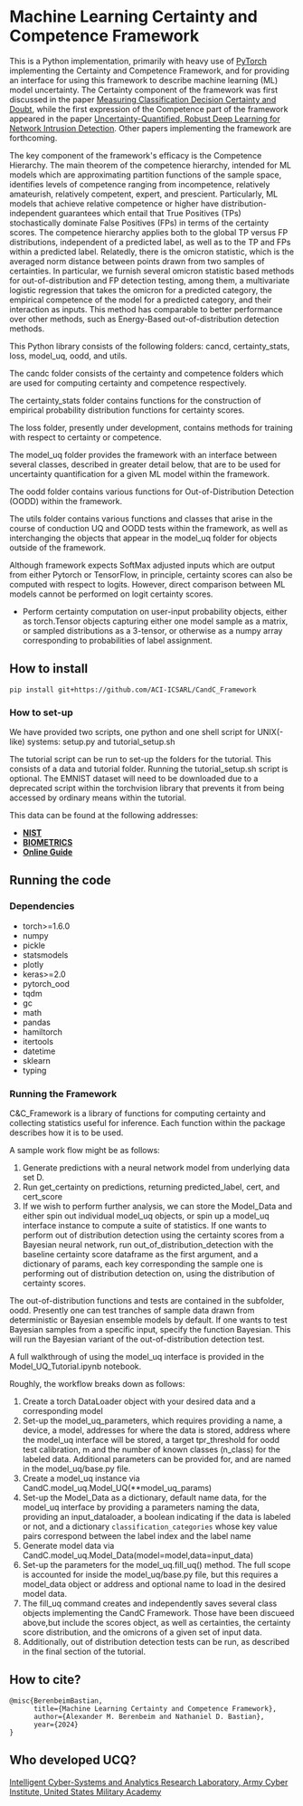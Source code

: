 # Machine Learning Certainty and Competence Framework

This is a Python implementation, primarily with heavy use of [PyTorch](https://pytorch.org) implementing the Certainty and Competence Framework, and for providing an interface for using this framework to describe machine learning (ML) model uncertainty. The Certainty component of the framework was first discussed in the paper [Measuring Classification Decision Certainty and Doubt](https://arxiv.org/abs/2303.14568), while the first expression of the Competence part of the framework appeared in the paper [Uncertainty-Quantified, Robust Deep Learning for Network Intrusion Detection](https://ieeexplore.ieee.org/abstract/document/10407559).  Other papers implementing the framework are forthcoming.

The key component of the framework's efficacy is the Competence Hierarchy. The main theorem of the competence hierarchy, intended for ML models which are approximating partition functions of the sample space, identifies levels of competence ranging from incompetence, relatively amateurish, relatively competent, expert, and prescient. Particularly, ML models that achieve relative competence or higher have distribution-independent guarantees which entail that True Positives (TPs) stochastically dominate False Positives (FPs) in terms of the certainty scores. The competence hierarchy applies both to the global TP versus FP distributions, independent of a predicted label, as well as to the TP and FPs within a predicted label. Relatedly, there is the omicron statistic, which is the averaged norm distance between points drawn from two samples of certainties. In particular, we furnish several omicron statistic based methods for out-of-distribution and FP detection testing, among them, a multivariate logistic regression that takes the omicron for a predicted category, the empirical competence of the model for a predicted category, and their interaction as inputs. This method has comparable to better performance over other methods, such as Energy-Based out-of-distribution detection methods.

This Python library consists of the following folders: cancd, certainty_stats, loss, model_uq, oodd, and utils. 

The candc folder consists of the certainty and competence folders which are used for computing certainty and competence respectively. 

The certainty_stats folder contains functions for the construction of empirical probability distribution functions for certainty scores.

The loss folder, presently under development, contains methods for training with respect to certainty or competence.

The model_uq folder provides the framework with an interface between several classes, described in greater detail below, that are to be used for uncertainty quantification for a given ML model within the framework.

The oodd folder contains various functions for Out-of-Distribution Detection (OODD) within the framework.

The utils folder contains various functions and classes that arise in the course of conduction UQ and OODD tests within the framework, as well as interchanging the objects that appear in the model_uq folder for objects outside of the framework.


Although framework expects SoftMax adjusted inputs which are output from either Pytorch or TensorFlow, in principle, certainty scores can also be computed with respect to logits. However, direct comparison between ML models cannot be performed on logit certainty scores.


* Perform certainty computation on user-input probability objects, either as torch.Tensor objects capturing either one model sample as a matrix, or sampled distributions as a 3-tensor, or otherwise as a numpy array corresponding to probabilities of label assignment.


## How to install

```
pip install git+https://github.com/ACI-ICSARL/CandC_Framework
```
### How to set-up

We have provided two scripts, one python and one shell script for UNIX(-like) systems: setup.py and tutorial_setup.sh

The tutorial script can be run to set-up the folders for the tutorial. This consists of a data and tutorial folder. Running the tutorial_setup.sh script is optional. The EMNIST dataset will need to be downloaded due to a deprecated script within the torchvision library that prevents it from being accessed by ordinary means within the tutorial.

This data can be found at the following addresses:
* **[NIST](https://www.nist.gov/itl/products-and-services/emnist-dataset)**
* **[BIOMETRICS](https://biometrics.nist.gov/cs_links/EMNIST/gzip.zip)**
* **[Online Guide](https://marvinschmitt.com/blog/emnist-manual-loading/)**

## Running the code
### Dependencies
* torch>=1.6.0
* numpy
* pickle
* statsmodels
* plotly
* keras>=2.0
* pytorch_ood
* tqdm
* gc
* math
* pandas
* hamiltorch
* itertools
* datetime
* sklearn
* typing

  
### Running the Framework

C&C_Framework is a library of functions for computing certainty and collecting statistics useful for inference. Each function within the package describes how it is to be used. 

A sample work flow might be as follows:

1. Generate predictions with a neural network model from underlying data set D.
2. Run get_certainty on predictions, returning predicted_label, cert, and cert_score
3. If we wish to perform further analysis, we can store the Model_Data and either spin out individual model_uq objects, or spin up a model_uq interface instance to compute a suite of statistics.
If one wants to perform out of distribution detection using the certainty scores from a Bayesian neural network, run out_of_distribution_detection with the baseline certainty score dataframe as the first argument, and a dictionary of params, each key corresponding the sample one is performing out of distribution detection on, using the distribution of certainty scores. 

The out-of-distribution functions and tests are contained in the subfolder, oodd. Presently one can test tranches of sample data drawn from deterministic or Bayesian ensemble models by default. If one wants to test Bayesian samples from a specific input, specify the function Bayesian. This will run the Bayesian variant of the out-of-distribution detection test.

A full walkthrough of using the model_uq interface is provided in the Model_UQ_Tutorial.ipynb notebook.

Roughly, the workflow breaks down as follows:

1. Create a torch DataLoader object with your desired data and a corresponding model
2. Set-up the model_uq_parameters, which requires providing a name, a device, a model, addresses for where the data is stored, address where the model_uq interface will be stored, a target tpr_threshold for oodd test calibration, m and the number of known classes (n_class) for the labeled data. Additional parameters can be provided for, and are named in the model_uq/base.py file.
3. Create a model_uq instance via CandC.model_uq.Model_UQ(**model_uq_params)
4. Set-up the Model_Data as a dictionary, default name data, for the model_uq interface by providing a parameters naming the data, providing an input_dataloader, a boolean indicating if the data is labeled or not, and a dictionary `classification_categories` whose key value pairs correspond between the label index and the label name
5. Generate model data via CandC.model_uq.Model_Data(model=model,data=input_data)
6. Set-up the parameters for the model_uq.fill_uq() method. The full scope is accounted for inside the model_uq/base.py file, but this requires a model_data object or address and optional name to load in the desired model data.
7. The fill_uq command creates and independently saves several class objects implementing the CandC Framework. Those have been discueed above,but include the scores object, as well as certainties, the certainty score distribution, and the omicrons of a given set of input data.
8. Additionally, out of distribution detection tests can be run, as described in the final section of the tutorial.

## How to cite?
```
@misc{BerenbeimBastian,
      title={Machine Learning Certainty and Competence Framework}, 
      author={Alexander M. Berenbeim and Nathaniel D. Bastian},
      year={2024}
}
```

## Who developed UCQ?
[Intelligent Cyber-Systems and Analytics Research Laboratory, Army Cyber Institute, United States Military Academy](https://cyber.army.mil/Research/Research-Labs/ICSARL/)
